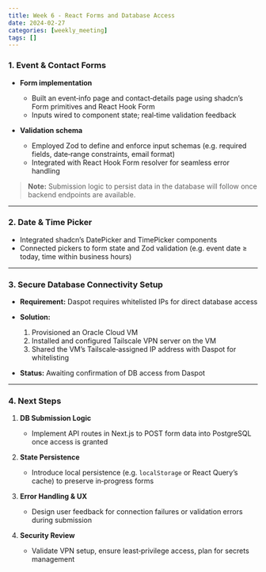 ```yaml
---
title: Week 6 - React Forms and Database Access
date: 2024-02-27
categories: [weekly_meeting]
tags: []
---
```


### 1. Event & Contact Forms

* **Form implementation**

  * Built an event‑info page and contact‑details page using shadcn’s Form primitives and React Hook Form
  * Inputs wired to component state; real‑time validation feedback
* **Validation schema**

  * Employed Zod to define and enforce input schemas (e.g. required fields, date‑range constraints, email format)
  * Integrated with React Hook Form resolver for seamless error handling

> **Note:** Submission logic to persist data in the database will follow once backend endpoints are available.

---

### 2. Date & Time Picker

* Integrated shadcn’s DatePicker and TimePicker components
* Connected pickers to form state and Zod validation (e.g. event date ≥ today, time within business hours)

---

### 3. Secure Database Connectivity Setup

* **Requirement:** Daspot requires whitelisted IPs for direct database access
* **Solution:**

  1. Provisioned an Oracle Cloud VM
  2. Installed and configured Tailscale VPN server on the VM
  3. Shared the VM’s Tailscale‑assigned IP address with Daspot for whitelisting
* **Status:** Awaiting confirmation of DB access from Daspot

---

### 4. Next Steps

1. **DB Submission Logic**

   * Implement API routes in Next.js to POST form data into PostgreSQL once access is granted
2. **State Persistence**

   * Introduce local persistence (e.g. `localStorage` or React Query’s cache) to preserve in‑progress forms
3. **Error Handling & UX**

   * Design user feedback for connection failures or validation errors during submission
4. **Security Review**

   * Validate VPN setup, ensure least‑privilege access, plan for secrets management
